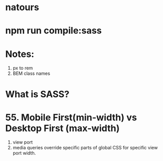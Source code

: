 # natours

# npm run compile:sass

# Notes:

1. px to rem
2. BEM class names

# What is SASS?

# 55. Mobile First(min-width) vs Desktop First (max-width)

1. view port
2. media queries override specific parts of global CSS for specific view port width.
